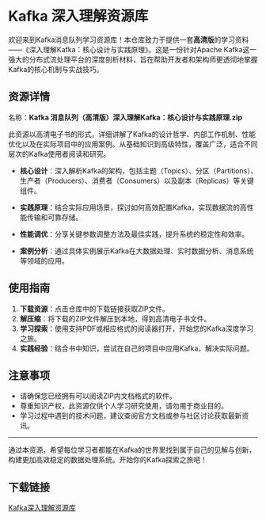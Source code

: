 # Kafka 深入理解资源库

欢迎来到Kafka消息队列学习资源库！本仓库致力于提供一套**高清版**的学习资料——《深入理解Kafka：核心设计与实践原理》。这是一份针对Apache Kafka这一强大的分布式流处理平台的深度剖析材料，旨在帮助开发者和架构师更透彻地掌握Kafka的核心机制与实战技巧。

## 资源详情

名称：**Kafka 消息队列（高清版）深入理解Kafka：核心设计与实践原理.zip**

此资源以高清电子书的形式，详细讲解了Kafka的设计哲学、内部工作机制、性能优化以及在实际项目中的应用案例。从基础知识到高级特性，覆盖广泛，适合不同层次的Kafka使用者阅读和研究。

- **核心设计**：深入解析Kafka的架构，包括主题（Topics）、分区（Partitions）、生产者（Producers）、消费者（Consumers）以及副本（Replicas）等关键组件。
  
- **实践原理**：结合实际应用场景，探讨如何高效配置Kafka，实现数据流的高性能传输和可靠存储。
  
- **性能调优**：分享关键参数调整方法及最佳实践，提升系统的稳定性和效率。
  
- **案例分析**：通过具体实例展示Kafka在大数据处理、实时数据分析、消息系统等领域的应用。

## 使用指南

1. **下载资源**：点击仓库中的下载链接获取ZIP文件。
2. **解压缩**：将下载的ZIP文件解压到本地，得到高清电子书文件。
3. **学习探索**：使用支持PDF或相应格式的阅读器打开，开始您的Kafka深度学习之旅。
4. **实践经验**：结合书中知识，尝试在自己的项目中应用Kafka，解决实际问题。

## 注意事项

- 请确保您已经拥有可以阅读ZIP内文档格式的软件。
- 尊重知识产权，此资源仅供个人学习研究使用，请勿用于商业目的。
- 学习过程中遇到的技术问题，建议查阅官方文档或参与社区讨论获取最新资讯。

---

通过本资源，希望每位学习者都能在Kafka的世界里找到属于自己的见解与创新，构建更加高效稳定的数据处理系统。开始你的Kafka探索之旅吧！

## 下载链接

[Kafka深入理解资源库](https://pan.quark.cn/s/7382246df2b7)